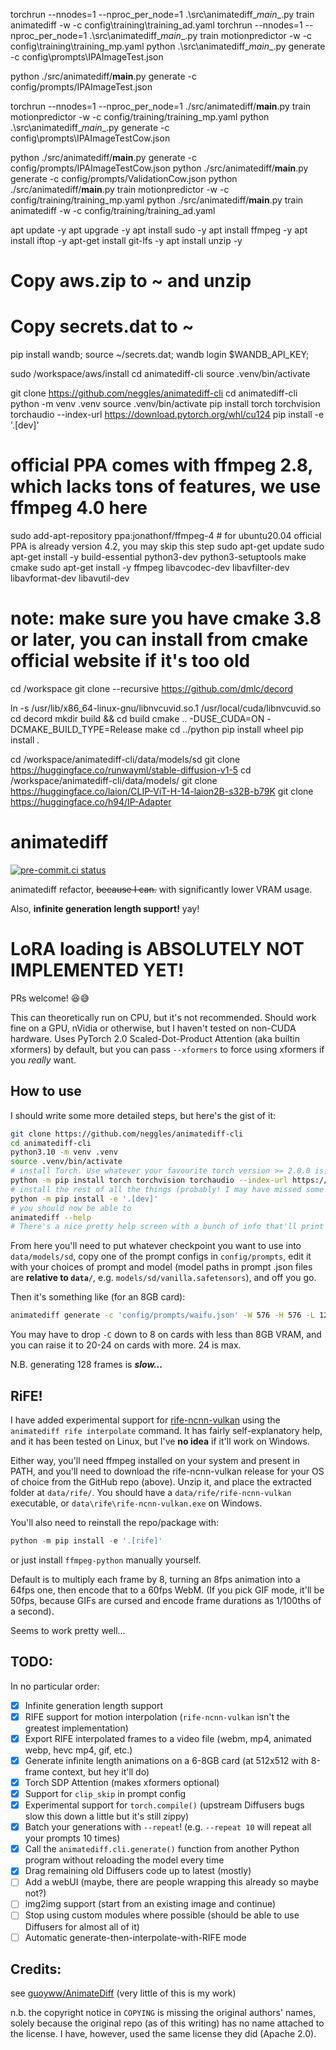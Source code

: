 torchrun --nnodes=1 --nproc_per_node=1 .\src\animatediff\__main__.py train animatediff -w -c config\training\training_ad.yaml
torchrun --nnodes=1 --nproc_per_node=1 .\src\animatediff\__main__.py train motionpredictor -w -c config\training\training_mp.yaml
python .\src\animatediff\__main__.py generate -c config\prompts\IPAImageTest.json  

python ./src/animatediff/__main__.py generate -c config/prompts/IPAImageTest.json 

torchrun --nnodes=1 --nproc_per_node=1 ./src/animatediff/__main__.py train motionpredictor -w -c config/training/training_mp.yaml
python .\src\animatediff\__main__.py generate -c config\prompts\IPAImageTestCow.json

python ./src/animatediff/__main__.py generate -c config/prompts/IPAImageTestCow.json
python ./src/animatediff/__main__.py generate -c config/prompts/ValidationCow.json
python ./src/animatediff/__main__.py train motionpredictor -w -c config/training/training_mp.yaml
python ./src/animatediff/__main__.py train animatediff -w -c config/training/training_ad.yaml




apt update -y
apt upgrade -y
apt install sudo -y
apt install ffmpeg -y
apt install iftop -y
apt-get install git-lfs -y
apt install unzip -y

# Copy aws.zip to ~ and unzip
# Copy secrets.dat to ~
pip install wandb; source ~/secrets.dat; wandb login $WANDB_API_KEY;

sudo /workspace/aws/install
cd animatediff-cli
source .venv/bin/activate


git clone https://github.com/neggles/animatediff-cli
cd animatediff-cli
python -m venv .venv
source .venv/bin/activate
pip install torch torchvision torchaudio --index-url https://download.pytorch.org/whl/cu124
pip install -e '.[dev]'

# official PPA comes with ffmpeg 2.8, which lacks tons of features, we use ffmpeg 4.0 here
sudo add-apt-repository ppa:jonathonf/ffmpeg-4 # for ubuntu20.04 official PPA is already version 4.2, you may skip this step
sudo apt-get update
sudo apt-get install -y build-essential python3-dev python3-setuptools make cmake
sudo apt-get install -y ffmpeg libavcodec-dev libavfilter-dev libavformat-dev libavutil-dev
# note: make sure you have cmake 3.8 or later, you can install from cmake official website if it's too old

cd /workspace
git clone --recursive https://github.com/dmlc/decord

ln -s /usr/lib/x86_64-linux-gnu/libnvcuvid.so.1 /usr/local/cuda/libnvcuvid.so
cd decord
mkdir build && cd build
cmake .. -DUSE_CUDA=ON -DCMAKE_BUILD_TYPE=Release 
make
cd ../python
pip install wheel
pip install .



cd /workspace/animatediff-cli/data/models/sd
git clone https://huggingface.co/runwayml/stable-diffusion-v1-5
cd /workspace/animatediff-cli/data/models/
git clone https://huggingface.co/laion/CLIP-ViT-H-14-laion2B-s32B-b79K
git clone https://huggingface.co/h94/IP-Adapter





# animatediff
[![pre-commit.ci status](https://results.pre-commit.ci/badge/github/neggles/animatediff-cli/main.svg)](https://results.pre-commit.ci/latest/github/neggles/animatediff-cli/main)

animatediff refactor, ~~because I can.~~ with significantly lower VRAM usage.

Also, **infinite generation length support!** yay!

# LoRA loading is ABSOLUTELY NOT IMPLEMENTED YET!

PRs welcome! 😆😅

This can theoretically run on CPU, but it's not recommended. Should work fine on a GPU, nVidia or otherwise,
but I haven't tested on non-CUDA hardware. Uses PyTorch 2.0 Scaled-Dot-Product Attention (aka builtin xformers)
by default, but you can pass `--xformers` to force using xformers if you *really* want.

## How to use

I should write some more detailed steps, but here's the gist of it:

```sh
git clone https://github.com/neggles/animatediff-cli
cd animatediff-cli
python3.10 -m venv .venv
source .venv/bin/activate
# install Torch. Use whatever your favourite torch version >= 2.0.0 is, but, good luck on non-nVidia...
python -m pip install torch torchvision torchaudio --index-url https://download.pytorch.org/whl/cu118
# install the rest of all the things (probably! I may have missed some deps.)
python -m pip install -e '.[dev]'
# you should now be able to
animatediff --help
# There's a nice pretty help screen with a bunch of info that'll print here.
```

From here you'll need to put whatever checkpoint you want to use into `data/models/sd`, copy
one of the prompt configs in `config/prompts`, edit it with your choices of prompt and model (model
paths in prompt .json files are **relative to `data/`**, e.g. `models/sd/vanilla.safetensors`), and
off you go.

Then it's something like (for an 8GB card):
```sh
animatediff generate -c 'config/prompts/waifu.json' -W 576 -H 576 -L 128 -C 16
```
You may have to drop `-C` down to 8 on cards with less than 8GB VRAM, and you can raise it to 20-24
on cards with more. 24 is max.

N.B. generating 128 frames is _**slow...**_

## RiFE!

I have added experimental support for [rife-ncnn-vulkan](https://github.com/nihui/rife-ncnn-vulkan)
using the `animatediff rife interpolate` command. It has fairly self-explanatory help, and it has
been tested on Linux, but I've **no idea** if it'll work on Windows.

Either way, you'll need ffmpeg installed on your system and present in PATH, and you'll need to
download the rife-ncnn-vulkan release for your OS of choice from the GitHub repo (above). Unzip it, and
place the extracted folder at `data/rife/`. You should have a `data/rife/rife-ncnn-vulkan` executable, or `data\rife\rife-ncnn-vulkan.exe` on Windows.

You'll also need to reinstall the repo/package with:
```py
python -m pip install -e '.[rife]'
```
or just install `ffmpeg-python` manually yourself.

Default is to multiply each frame by 8, turning an 8fps animation into a 64fps one, then encode
that to a 60fps WebM. (If you pick GIF mode, it'll be 50fps, because GIFs are cursed and encode
frame durations as 1/100ths of a second).

Seems to work pretty well...

## TODO:

In no particular order:

- [x] Infinite generation length support
- [x] RIFE support for motion interpolation (`rife-ncnn-vulkan` isn't the greatest implementation)
- [x] Export RIFE interpolated frames to a video file (webm, mp4, animated webp, hevc mp4, gif, etc.)
- [x] Generate infinite length animations on a 6-8GB card (at 512x512 with 8-frame context, but hey it'll do)
- [x] Torch SDP Attention (makes xformers optional)
- [x] Support for `clip_skip` in prompt config
- [x] Experimental support for `torch.compile()` (upstream Diffusers bugs slow this down a little but it's still zippy)
- [x] Batch your generations with `--repeat`! (e.g. `--repeat 10` will repeat all your prompts 10 times)
- [x] Call the `animatediff.cli.generate()` function from another Python program without reloading the model every time
- [x] Drag remaining old Diffusers code up to latest (mostly)
- [ ] Add a webUI (maybe, there are people wrapping this already so maybe not?)
- [ ] img2img support (start from an existing image and continue)
- [ ] Stop using custom modules where possible (should be able to use Diffusers for almost all of it)
- [ ] Automatic generate-then-interpolate-with-RIFE mode

## Credits:

see [guoyww/AnimateDiff](https://github.com/guoyww/AnimateDiff) (very little of this is my work)

n.b. the copyright notice in `COPYING` is missing the original authors' names, solely because
the original repo (as of this writing) has no name attached to the license. I have, however,
used the same license they did (Apache 2.0).
